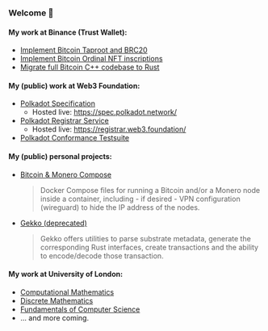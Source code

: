 ### Welcome 👋

#### My work at Binance (Trust Wallet):
* [Implement Bitcoin Taproot and BRC20](https://github.com/trustwallet/wallet-core/pull/3233)
* [Implement Bitcoin Ordinal NFT inscriptions](https://github.com/trustwallet/wallet-core/pull/3297)
* [Migrate full Bitcoin C++ codebase to Rust](https://github.com/trustwallet/wallet-core/pull/3382)

#### My (public) work at Web3 Foundation:
* [Polkadot Specification](https://github.com/w3f/polkadot-spec)
	* Hosted live: https://spec.polkadot.network/
* [Polkadot Registrar Service](https://github.com/w3f/polkadot-registrar-challenger)
	* Hosted live: https://registrar.web3.foundation/
* [Polkadot Conformance Testsuite](https://github.com/w3f/polkadot-tests)

#### My (public) personal projects:
* [Bitcoin & Monero Compose](https://github.com/lamafab/bitcoin-monero-compose)
	>  Docker Compose files for running a Bitcoin and/or a Monero node inside a
	container, including - if desired - VPN configuration (wireguard) to hide
	the IP address of the nodes.
* [Gekko (deprecated)](https://github.com/lamafab/gekko)
	> Gekko offers utilities to parse substrate metadata, generate the
	corresponding Rust interfaces, create transactions and the ability to
	encode/decode those transaction.

#### My work at University of London:
* [Computational Mathematics](https://github.com/world-class/notes/tree/master/level-4/computational-mathematics/student-notes/fabio-lama)
* [Discrete Mathematics](https://github.com/world-class/notes/tree/master/level-4/discrete-mathematics/student-notes/fabio-lama)
* [Fundamentals of Computer Science](https://github.com/world-class/notes/tree/master/level-4/fundamentals-of-computer-science/student-notes/fabio-lama)
* ... and more coming.
